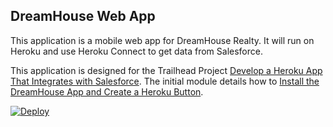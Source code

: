 DreamHouse Web App
------------------

This application is a mobile web app for DreamHouse Realty. It will run on Heroku and use Heroku Connect to get data from Salesforce.

This application is designed for the Trailhead Project [Develop a Heroku App That Integrates with Salesforce](https://trailhead.salesforce.com/content/learn/projects/develop-heroku-applications). The initial module details how to [Install the DreamHouse App and Create a Heroku Button](https://trailhead.salesforce.com/en/content/learn/projects/develop-heroku-applications/install-the-dreamhouse-app-and-create-a-heroku-button).

<a href="https://heroku.com/deploy">
  <img src="https://www.herokucdn.com/deploy/button.svg" alt="Deploy">
</a>
